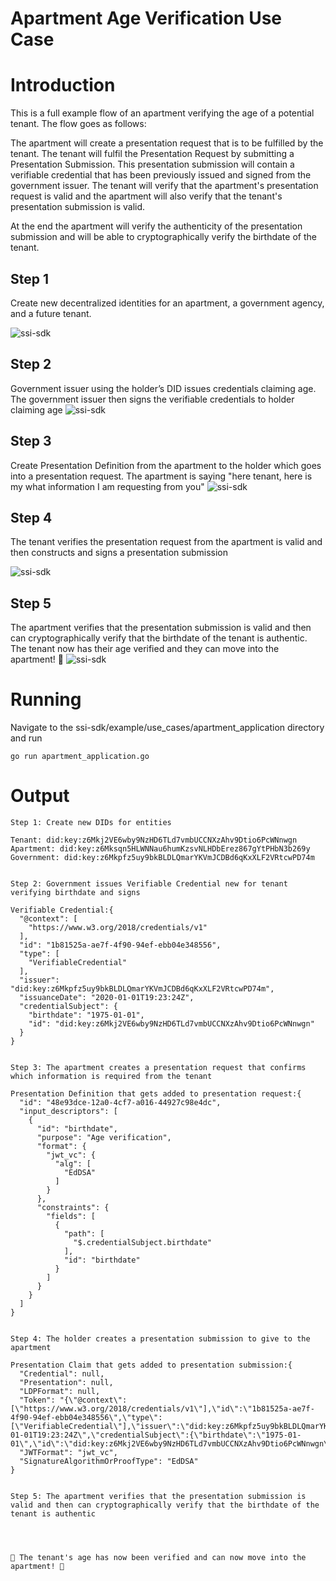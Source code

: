 # Apartment Age Verification Use Case


# Introduction
This is a full example flow of an apartment verifying the age of a potential tenant. The flow goes as follows:

The apartment will create a presentation request that is to be fulfilled by the tenant. The tenant will fulfil the Presentation Request by submitting a Presentation Submission. This presentation submission will contain a verifiable credential that has been previously issued and signed from the government issuer. The tenant will verify that the apartment's presentation request is valid and the apartment will also verify that the tenant's presentation submission is valid.

At the end the apartment will verify the authenticity of the presentation submission and will be able to cryptographically verify the birthdate of the tenant.


## Step 1
Create new decentralized identities for an apartment, a government agency, and a future tenant.

![ssi-sdk](docs/dids.png)

## Step 2
Government issuer using the holder’s DID issues credentials claiming age. The government issuer then signs the verifiable credentials to holder claiming age
![ssi-sdk](docs/issuevc.png)

## Step 3
Create Presentation Definition from the apartment to the holder which goes into a presentation request.
The apartment is saying "here tenant, here is my what information I am requesting from you"
![ssi-sdk](docs/presentationrequest.png)

## Step 4
The tenant verifies the presentation request from the apartment is valid and then constructs and signs a presentation submission

![ssi-sdk](docs/presentationsubmission.png)

## Step 5
The apartment verifies that the presentation submission is valid and then can cryptographically verify that the birthdate of the tenant is authentic. The tenant now has their age verified and they can move into the apartment! 🎉
![ssi-sdk](docs/aptverify.png)

# Running 
Navigate to the ssi-sdk/example/use_cases/apartment_application directory and run

```
go run apartment_application.go
```

# Output

```
Step 1: Create new DIDs for entities

Tenant: did:key:z6Mkj2VE6wby9NzHD6TLd7vmbUCCNXzAhv9Dtio6PcWNnwgn
Apartment: did:key:z6Mksqn5HLWNNau6humKzsvNLHDbErez867gYtPHbN3b269y
Government: did:key:z6Mkpfz5uy9bkBLDLQmarYKVmJCDBd6qKxXLF2VRtcwPD74m


Step 2: Government issues Verifiable Credential new for tenant verifying birthdate and signs

Verifiable Credential:{
  "@context": [
    "https://www.w3.org/2018/credentials/v1"
  ],
  "id": "1b81525a-ae7f-4f90-94ef-ebb04e348556",
  "type": [
    "VerifiableCredential"
  ],
  "issuer": "did:key:z6Mkpfz5uy9bkBLDLQmarYKVmJCDBd6qKxXLF2VRtcwPD74m",
  "issuanceDate": "2020-01-01T19:23:24Z",
  "credentialSubject": {
    "birthdate": "1975-01-01",
    "id": "did:key:z6Mkj2VE6wby9NzHD6TLd7vmbUCCNXzAhv9Dtio6PcWNnwgn"
  }
}


Step 3: The apartment creates a presentation request that confirms which information is required from the tenant

Presentation Definition that gets added to presentation request:{
  "id": "48e93dce-12a0-4cf7-a016-44927c98e4dc",
  "input_descriptors": [
    {
      "id": "birthdate",
      "purpose": "Age verification",
      "format": {
        "jwt_vc": {
          "alg": [
            "EdDSA"
          ]
        }
      },
      "constraints": {
        "fields": [
          {
            "path": [
              "$.credentialSubject.birthdate"
            ],
            "id": "birthdate"
          }
        ]
      }
    }
  ]
}


Step 4: The holder creates a presentation submission to give to the apartment

Presentation Claim that gets added to presentation submission:{
  "Credential": null,
  "Presentation": null,
  "LDPFormat": null,
  "Token": "{\"@context\":[\"https://www.w3.org/2018/credentials/v1\"],\"id\":\"1b81525a-ae7f-4f90-94ef-ebb04e348556\",\"type\":[\"VerifiableCredential\"],\"issuer\":\"did:key:z6Mkpfz5uy9bkBLDLQmarYKVmJCDBd6qKxXLF2VRtcwPD74m\",\"issuanceDate\":\"2020-01-01T19:23:24Z\",\"credentialSubject\":{\"birthdate\":\"1975-01-01\",\"id\":\"did:key:z6Mkj2VE6wby9NzHD6TLd7vmbUCCNXzAhv9Dtio6PcWNnwgn\"}}",
  "JWTFormat": "jwt_vc",
  "SignatureAlgorithmOrProofType": "EdDSA"
}


Step 5: The apartment verifies that the presentation submission is valid and then can cryptographically verify that the birthdate of the tenant is authentic




🎉 The tenant's age has now been verified and can now move into the apartment! 🎉

```